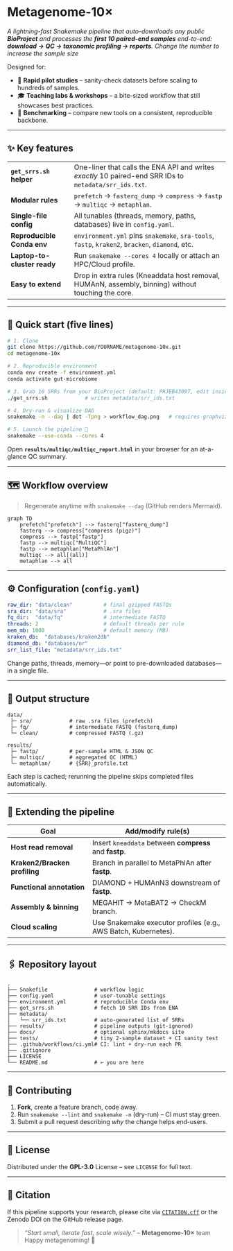 # Metagenome-10×   
*A lightning-fast Snakemake pipeline that auto-downloads any public **BioProject** and processes the **first 10 paired-end samples** end-to-end: **download → QC → taxonomic profiling → reports**.*
*Change the number to increase the sample size*

Designed for:

* 🔬 **Rapid pilot studies** – sanity-check datasets before scaling to hundreds of samples.  
* 🎓 **Teaching labs & workshops** – a bite-sized workflow that still showcases best practices.  
* 🧪 **Benchmarking** – compare new tools on a consistent, reproducible backbone.

---

## ✨ Key features

|  |  |
| --- | --- |
| **`get_srrs.sh` helper** | One-liner that calls the ENA API and writes *exactly* 10 paired-end SRR IDs to `metadata/srr_ids.txt`. |
| **Modular rules** | `prefetch` → `fasterq_dump` → `compress` → `fastp` → `multiqc` → `metaphlan`. |
| **Single-file config** | All tunables (threads, memory, paths, databases) live in `config.yaml`. |
| **Reproducible Conda env** | `environment.yml` pins `snakemake`, `sra-tools`, `fastp`, `kraken2`, `bracken`, `diamond`, etc. |
| **Laptop-to-cluster ready** | Run `snakemake --cores 4` locally or attach an HPC/Cloud profile. |
| **Easy to extend** | Drop in extra rules (Kneaddata host removal, HUMAnN, assembly, binning) without touching the core. |

---

## 🚀 Quick start (five lines)

```bash
# 1. Clone
git clone https://github.com/YOURNAME/metagenome-10x.git
cd metagenome-10x

# 2. Reproducible environment
conda env create -f environment.yml
conda activate gut-microbiome

# 3. Grab 10 SRRs from your BioProject (default: PRJEB43097, edit inside get_srrs.sh)
./get_srrs.sh            # writes metadata/srr_ids.txt

# 4. Dry-run & visualize DAG
snakemake -n --dag | dot -Tpng > workflow_dag.png   # requires graphviz

# 5. Launch the pipeline 🚀
snakemake --use-conda --cores 4
````

Open **`results/multiqc/multiqc_report.html`** in your browser for an at-a-glance QC summary.

---

## 🗺️ Workflow overview

> Regenerate anytime with `snakemake --dag` (GitHub renders Mermaid).

```mermaid
graph TD
    prefetch["prefetch"] --> fasterq["fasterq_dump"]
    fasterq --> compress["compress (pigz)"]
    compress --> fastp["fastp"]
    fastp --> multiqc["MultiQC"]
    fastp --> metaphlan["MetaPhlAn"]
    multiqc --> all[(all)]
    metaphlan --> all
```

---

## ⚙️ Configuration (`config.yaml`)

```yaml
raw_dir: "data/clean"          # final gzipped FASTQs
sra_dir: "data/sra"            # .sra files
fq_dir:  "data/fq"             # intermediate FASTQ
threads: 2                     # default threads per rule
mem_mb: 1000                   # default memory (MB)
kraken_db:  "databases/kraken2db"
diamond_db: "databases/nr"
srr_list_file: "metadata/srr_ids.txt"
```

Change paths, threads, memory—or point to pre-downloaded databases—in a single file.

---

## 📂 Output structure

```
data/
 ├─ sra/            # raw .sra files (prefetch)
 ├─ fq/             # intermediate FASTQ (fasterq_dump)
 └─ clean/          # compressed FASTQ (.gz)

results/
 ├─ fastp/          # per-sample HTML & JSON QC
 ├─ multiqc/        # aggregated QC (HTML)
 └─ metaphlan/      # {SRR}_profile.txt
```

Each step is cached; rerunning the pipeline skips completed files automatically.

---

## 🔧 Extending the pipeline

| Goal                          | Add/modify rule(s)                                             |
| ----------------------------- | -------------------------------------------------------------- |
| **Host read removal**         | Insert `kneaddata` between **compress** and **fastp**.         |
| **Kraken2/Bracken profiling** | Branch in parallel to MetaPhlAn after **fastp**.               |
| **Functional annotation**     | DIAMOND + HUMAnN3 downstream of **fastp**.                     |
| **Assembly & binning**        | MEGAHIT → MetaBAT2 → CheckM branch.                            |
| **Cloud scaling**             | Use Snakemake executor profiles (e.g., AWS Batch, Kubernetes). |

---

## 🖇️ Repository layout

```
.
├── Snakefile               # workflow logic
├── config.yaml             # user-tunable settings
├── environment.yml         # reproducible Conda env
├── get_srrs.sh             # fetch 10 SRR IDs from ENA
├── metadata/
│   └── srr_ids.txt         # auto-generated list of SRRs
├── results/                # pipeline outputs (git-ignored)
├── docs/                   # optional sphinx/mkdocs site
├── tests/                  # tiny 2-sample dataset + CI sanity test
├── .github/workflows/ci.yml# CI: lint + dry-run each PR
├── .gitignore
├── LICENSE
└── README.md               # ← you are here
```

---

## 🤝 Contributing

1. **Fork**, create a feature branch, code away.
2. Run `snakemake --lint` and `snakemake -n` (dry-run) – CI must stay green.
3. Submit a pull request describing *why* the change helps end-users.

---

## 📜 License

Distributed under the **GPL-3.0** License – see `LICENSE` for full text.

---

## 📖 Citation

If this pipeline supports your research, please cite via [`CITATION.cff`](CITATION.cff) or the Zenodo DOI on the GitHub release page.

> *“Start small, iterate fast, scale wisely.”* – **Metagenome-10×** team
> Happy metagenoming! 🎉




